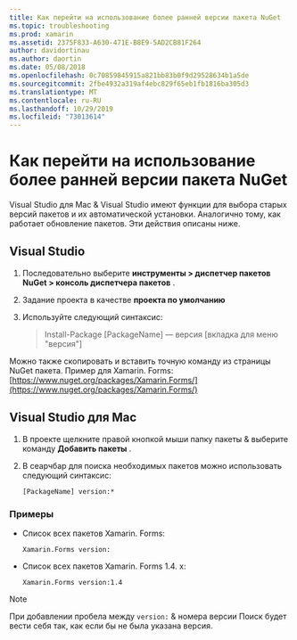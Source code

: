 ```yaml
---
title: Как перейти на использование более ранней версии пакета NuGet
ms.topic: troubleshooting
ms.prod: xamarin
ms.assetid: 2375F833-A630-471E-B8E9-5AD2CB81F264
author: davidortinau
ms.author: daortin
ms.date: 05/08/2018
ms.openlocfilehash: 0c70859845915a821bb83b0f9d29528634b1a5de
ms.sourcegitcommit: 2fbe4932a319af4ebc829f65eb1fb1816ba305d3
ms.translationtype: MT
ms.contentlocale: ru-RU
ms.lasthandoff: 10/29/2019
ms.locfileid: "73013614"
---
```

# <a name="how-do-i-downgrade-a-nuget-package"></a>Как перейти на использование более ранней версии пакета NuGet

Visual Studio для Mac & Visual Studio имеют функции для выбора старых версий пакетов и их автоматической установки. Аналогично тому, как работает обновление пакетов. Эти действия описаны ниже.

## <a name="visual-studio"></a>Visual Studio

1. Последовательно выберите **инструменты > диспетчер пакетов NuGet > консоль диспетчера пакетов** .
2. Задание проекта в качестве **проекта по умолчанию**
3. Используйте следующий синтаксис:

    > Install-Package [PackageName] — версия [вкладка для меню "версия"]

Можно также скопировать и вставить точную команду из страницы NuGet пакета. Пример для Xamarin. Forms: [https://www.nuget.org/packages/Xamarin.Forms/](https://www.nuget.org/packages/Xamarin.Forms/)

## <a name="visual-studio-for-mac"></a>Visual Studio для Mac

1. В проекте щелкните правой кнопкой мыши папку пакеты & выберите команду **Добавить пакеты** .
2. В сеарчбар для поиска необходимых пакетов можно использовать следующий синтаксис:

    `[PackageName] version:*`

### <a name="examples"></a>Примеры 

- Список всех пакетов Xamarin. Forms: 

    `Xamarin.Forms version:`

- Список всех пакетов Xamarin. Forms 1.4. x: 

    `Xamarin.Forms version:1.4`

> [!NOTE]
> При добавлении пробела между `version:` & номера версии Поиск будет вести себя так, как если бы не была указана версия.
